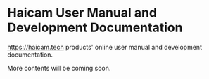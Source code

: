 # Haicam User Manual and Development Documentation

https://haicam.tech products' online user manual and development documentation. 

More contents will be coming soon.